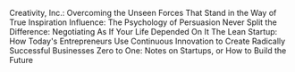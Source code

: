 Creativity, Inc.: Overcoming the Unseen Forces That Stand in the Way of True Inspiration
Influence: The Psychology of Persuasion
Never Split the Difference: Negotiating As If Your Life Depended On It
The Lean Startup: How Today's Entrepreneurs Use Continuous Innovation to Create Radically Successful Businesses
Zero to One: Notes on Startups, or How to Build the Future